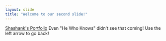 ```yaml
---
layout: slide
title: "Welcome to our second slide!"
---
```

[Shashank's Portfolio](https://tiwari1302.github.io/)
Even "He Who Knows" didn't see that coming!
Use the left arrow to go back!
